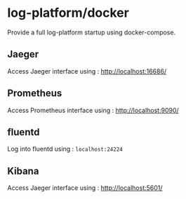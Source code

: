 # log-platform/docker

Provide a full log-platform startup using docker-compose.

## Jaeger

Access Jaeger interface using : [http://localhost:16686/](http://localhost:16686/)

## Prometheus

Access Prometheus interface using : [http://localhost:9090/](http://localhost:9090/)

## fluentd

Log into fluentd using : ```localhost:24224```

## Kibana

Access Jaeger interface using : [http://localhost:5601/](http://localhost:5601/)

